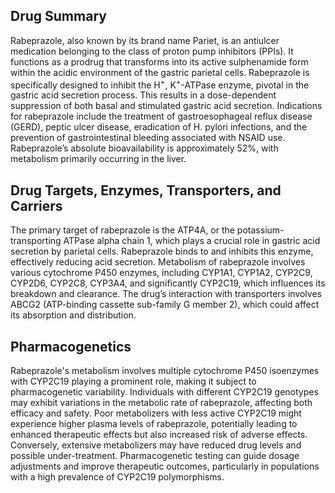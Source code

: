 ## Drug Summary
Rabeprazole, also known by its brand name Pariet, is an antiulcer medication belonging to the class of proton pump inhibitors (PPIs). It functions as a prodrug that transforms into its active sulphenamide form within the acidic environment of the gastric parietal cells. Rabeprazole is specifically designed to inhibit the H<sup>+</sup>, K<sup>+</sup>-ATPase enzyme, pivotal in the gastric acid secretion process. This results in a dose-dependent suppression of both basal and stimulated gastric acid secretion. Indications for rabeprazole include the treatment of gastroesophageal reflux disease (GERD), peptic ulcer disease, eradication of H. pylori infections, and the prevention of gastrointestinal bleeding associated with NSAID use. Rabeprazole’s absolute bioavailability is approximately 52%, with metabolism primarily occurring in the liver.

## Drug Targets, Enzymes, Transporters, and Carriers
The primary target of rabeprazole is the ATP4A, or the potassium-transporting ATPase alpha chain 1, which plays a crucial role in gastric acid secretion by parietal cells. Rabeprazole binds to and inhibits this enzyme, effectively reducing acid secretion. Metabolism of rabeprazole involves various cytochrome P450 enzymes, including CYP1A1, CYP1A2, CYP2C9, CYP2D6, CYP2C8, CYP3A4, and significantly CYP2C19, which influences its breakdown and clearance. The drug’s interaction with transporters involves ABCG2 (ATP-binding cassette sub-family G member 2), which could affect its absorption and distribution.

## Pharmacogenetics
Rabeprazole's metabolism involves multiple cytochrome P450 isoenzymes with CYP2C19 playing a prominent role, making it subject to pharmacogenetic variability. Individuals with different CYP2C19 genotypes may exhibit variations in the metabolic rate of rabeprazole, affecting both efficacy and safety. Poor metabolizers with less active CYP2C19 might experience higher plasma levels of rabeprazole, potentially leading to enhanced therapeutic effects but also increased risk of adverse effects. Conversely, extensive metabolizers may have reduced drug levels and possible under-treatment. Pharmacogenetic testing can guide dosage adjustments and improve therapeutic outcomes, particularly in populations with a high prevalence of CYP2C19 polymorphisms.